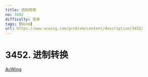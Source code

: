 ```yaml
---
title: 进制转换
no: 3452
difficulty: 简单
tags: [None]
url: https://www.acwing.com/problem/content/description/3455/
---
```


# 3452. 进制转换

[AcWing](https://www.acwing.com/problem/content/description/3455/)


